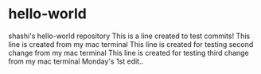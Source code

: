 # hello-world
shashi's hello-world repository
This is a line created to test commits!
This line is created from my mac terminal
This line is created for testing second change from my mac terminal
This line is created for testing third change from my mac terminal
Monday's 1st edit..
